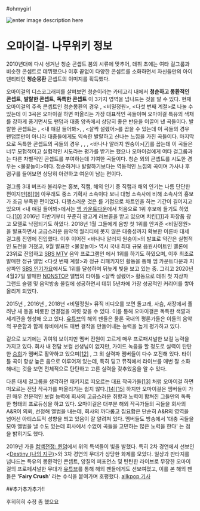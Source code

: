 #ohmygirl

![enter image description here](https://ww.namu.la/s/5dea38529d550aa394595ecb89633700ba812699bf300723b556dcf6f78ccc10a40d809073cc06dccc28f6e3a4a5249ddc00ea4f07569b9131a1732c7ec8691e5478df8a22f764e321daea5db8eeb7f4f0c8b6148b8ab1ccaddf8a759d5ffc303a6a821cc6eb57a12d9e6837f7aa4984)

# 오마이걸- 나무위키 정보

2010년대에 다시 생겨난 청순 콘셉트 붐의 시류에 맞추어, 데뷔 초에는 여타 걸그룹과 비슷한 콘셉트로 데뷔했으나 이후 끝없이 다양한 콘셉트를 소화하면서 자신들만의 아이덴티티인 **청순몽환** 콘셉트의 이미지를 획득했다.  
  
오마이걸의 디스코그래피를 살펴보면 청순이라는 카테고리 내에서 **청순하고 몽환적인 콘셉트**, **발랄한 콘셉트**, **독특한 콘셉트** 이 3가지 영역을 넘나드는 것을 알 수 있다. 현재 오마이걸의 주축 콘셉트인 청순몽환의 경우 <CLOSER>, <비밀정원>, <다섯 번째 계절>로 나눌 수 있는데 이 3곡은 오마이걸 하면 떠올리는 가장 대표적인 곡들이며 오마이걸 특유의 색채를 강하게 풍기면서도 팬덤과 대중 양측에서 상당히 좋은 반응을 이끌어 낸 곡들이다. 발랄한 콘셉트는 <CUPID>, <내 얘길 들어봐>, <BUNGEE>, <살짝 설렜어>를 꼽을 수 있는데 이 곡들의 경우 팬덤뿐만이 아니라 대중들에게도 익숙한 발랄하고 신나는 느낌을 가진 곡들이다. 마지막으로 독특한 콘셉트의 곡들의 경우 <LIAR LIAR>, <WINDY DAY>, <Coloring Book>, <바나나 알러지 원숭이>[[7]](https://namu.wiki/w/%EC%98%A4%EB%A7%88%EC%9D%B4%EA%B1%B8#fn-7)를 꼽는데 이 곡들은 너무 모험적이고 실험적인 시도라는 평가를 받기는 했으나 오마이걸에게 여타 걸그룹과는 다른 차별적인 콘셉트를 부여하는데 기여한 곡들이다. 청순 외의 콘셉트를 시도한 경우는 <불꽃놀이>이다. 청순하거나 발랄하기보다는 역동적인 느낌의 곡이며 가사나 후렴구를 들어보면 상당히 아련하고 여운이 남는 편이다.  
  
걸그룹 3대 버프라 불리우는 홍보, 직캠, 해외 인기 중 직캠과 해외 인기는 나름 단단한 편이지만[[8]](https://namu.wiki/w/%EC%98%A4%EB%A7%88%EC%9D%B4%EA%B1%B8#fn-8)[[9]](https://namu.wiki/w/%EC%98%A4%EB%A7%88%EC%9D%B4%EA%B1%B8#fn-9) 아무래도 중소 기획사 소속이다 보니 대형 소속사에 비해 소속사의 홍보가 조금 부족한 편이었다. 다행스러운 것은 <WINDY DAY>를 기점으로 차트인을 하는 기간이 길어지고 있으며 <내 얘길 들어봐>에서는 [엠 카운트다운](https://namu.wiki/w/%EC%97%A0%20%EC%B9%B4%EC%9A%B4%ED%8A%B8%EB%8B%A4%EC%9A%B4 "엠 카운트다운")에서 처음으로 1위 후보에 들기도 하였다.[[10]](https://namu.wiki/w/%EC%98%A4%EB%A7%88%EC%9D%B4%EA%B1%B8#fn-10) 2016년 하반기부터 꾸준히 광고계 러브콜을 받고 있으며 치킨[[11]](https://namu.wiki/w/%EC%98%A4%EB%A7%88%EC%9D%B4%EA%B1%B8#fn-11)과 화장품 광고 모델로 낙점되기도 하였다. 2018년 1월 그들에게 음방 첫 1위를 안겨준 <비밀정원>을 발표하면서 고급스러운 음악적 퀄리티에 못지 않은 대중성까지 확보한 이른바 대세 걸그룹 진영에 진입했다. 이후 이어진 <바나나 알러지 원숭이>의 발표로 약간은 실험적인 도전을 거쳤고, 9월 발표한 <불꽃놀이> 역시 국내 최대 규모 음원사이트인 멜론에 23위로 진입하고 [SBS MTV](https://namu.wiki/w/SBS%20MTV "SBS MTV") 음악 프로그램인 <THE SHOW> 에서 1위를 하기도 하였으며, 이후 최초로 발매한 정규 앨범 <다섯 번째 계절>과 정규 리패키지인 <BUNGEE> 활동을 통해 엠 카운트다운과 지상파인 [SBS 인기가요](https://namu.wiki/w/SBS%20%EC%9D%B8%EA%B8%B0%EA%B0%80%EC%9A%94 "SBS 인기가요")에서도 1위를 달성하며 뒤늦게 빛을 보고 있는 중. 그리고 2020년 4월27일 발매한 [NONSTOP](https://namu.wiki/w/NONSTOP "NONSTOP") 앨범의 타이틀 <살짝 설렜어> 활동으로 데뷔 첫 지상파 그랜드 슬램 및 음악방송 올킬에 성공하면서 데뷔 5년차에 가장 성공적인 커리어를 쌓아올리게 되었다.  
  
2015년 <CLOSER>, 2016년 <WINDY DAY>, 2018년 <비밀정원> 뮤직 비디오를 보면 돌고래, 사슴, 새장에서 풀려난 새 등을 비롯한 연결점을 여럿 찾을 수 있다. 이를 통해 오마이걸은 독특한 색깔과 세계관을 형성해 오고 있다. [유튜브](https://namu.wiki/w/%EC%9C%A0%ED%8A%9C%EB%B8%8C "유튜브")의 해외 팬들은 물론 국내의 평론가들은 이들의 음악적 꾸준함과 함께 뮤비에서도 매번 걸작을 만들어내는 능력을 높게 평가하고 있다.  
  
겉으로 보기에는 귀여워 보이지만 멤버 전원이 고르게 매우 프로패셔널한 보컬 능력을 가지고 있다. 회사 내 전담 보컬 선생님이 없지만, 가이드 녹음을 할 정도로 실력이 탄탄한 [승희](https://namu.wiki/w/%EC%8A%B9%ED%9D%AC "승희")가 멤버로 활약하고 있으며[[12]](https://namu.wiki/w/%EC%98%A4%EB%A7%88%EC%9D%B4%EA%B1%B8#fn-12) , 그 외 실력파 멤버들이 다수 포진해 있다. 타이틀 곡이 항상 높은 음으로 이루어져 있는데, 특히 딩고 뮤직에서 라이브를 매번 잘 소화해내는 것을 보면 전체적으로 탄탄하고 고른 실력을 갖추었음을 알 수 있다.  
  
다른 대세 걸그룹을 생각하면 패키지로 떠오르는 대표 작곡가들[[13]](https://namu.wiki/w/%EC%98%A4%EB%A7%88%EC%9D%B4%EA%B1%B8#fn-13) 처럼 오마이걸 하면 떠오르는 전담 작곡가를 떠올리기는 쉽지 않다.[[14]](https://namu.wiki/w/%EC%98%A4%EB%A7%88%EC%9D%B4%EA%B1%B8#fn-14)[[15]](https://namu.wiki/w/%EC%98%A4%EB%A7%88%EC%9D%B4%EA%B1%B8#fn-15) 하지만 오마이걸은 멤버들이 가진 매우 전문적인 보컬 능력에 회사의 고급스러운 취향과 노력이 합쳐진 그들만의 독특한 형태의 프로듀싱을 하고 있다. 오마이걸은 대부분 해외 작곡가들의 곡들을 회사의 A&R이 의뢰, 선정해 앨범을 내는데, 회사의 까다롭고 집요함은 단순히 A&R의 영역을 넘어선 아티스트적 성향을 띄고 있음이 잘 알려져 있다. 멤버들도 방송에서 '대충 곡들을 모아 앨범을 낼 수도 있는데 회사에서 수없이 곡들을 고민하는 많은 노력을 한다' 는 점을 밝히기도 했다.  
  
2019년 가을 [컴백전쟁: 퀸덤](https://namu.wiki/w/%EC%BB%B4%EB%B0%B1%EC%A0%84%EC%9F%81:%20%ED%80%B8%EB%8D%A4 "컴백전쟁: 퀸덤")에서 위의 특색들이 빛을 발했다. 특히 2차 경연에서 선보인 <[Destiny (나의 지구)](https://namu.wiki/w/Destiny%20(%EB%82%98%EC%9D%98%20%EC%A7%80%EA%B5%AC) "Destiny (나의 지구)")>와 3차 경연의 <Twilight> 무대가 상당한 화제를 모았다. 일상과 판타지를 넘나드는 특유의 몽환적인 콘셉트, 양질의 퍼포먼스 및 탄탄한 라이브로 무장한 오마이걸의 프로페셔널한 무대가 [유튜브](https://namu.wiki/w/%EC%9C%A0%ED%8A%9C%EB%B8%8C "유튜브")를 통해 해외 팬들에게도 선보여졌고, 이를 본 해외 팬들은 **'Fairy Crush**' 라는 수식을 붙여가며 호평했다. [allkpop 기사](https://www.allkpop.com/article/2019/09/oh-my-girl-brings-out-the-fairy-crush-concept-with-their-rendition-of-lovelyz-destiny "https://www.allkpop.com/article/2019/09/oh-my-girl-brings-out-the-fairy-crush-concept-with-their-rendition-of-lovelyz-destiny")


##추가추가추가!!


후히히히
 수정 좀 했으요
 
